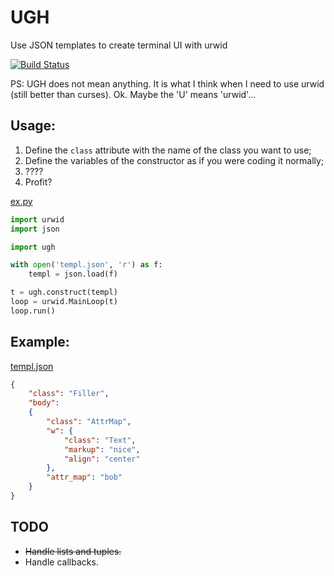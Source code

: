 # UGH
Use JSON templates to create terminal UI with urwid

[![Build Status](https://travis-ci.org/meyer1994/ugh.svg?branch=master)](https://travis-ci.org/meyer1994/ugh)

PS: UGH does not mean anything. It is what I think when I need to use urwid (still better than curses). Ok. Maybe the 'U' means 'urwid'...


## Usage:
1. Define the `class` attribute with the name of the class you want to use;
2. Define the variables of the constructor as if you were coding it normally;
3. ????
4. Profit?

[ex.py](https://github.com/meyer1994/ugh/blob/master/example/ex.py)
```python
import urwid
import json

import ugh

with open('templ.json', 'r') as f:
    templ = json.load(f)

t = ugh.construct(templ)
loop = urwid.MainLoop(t)
loop.run()

```

## Example:
[templ.json](https://github.com/meyer1994/ugh/blob/master/example/templ.json)
```json
{
    "class": "Filler",
    "body":
    {
        "class": "AttrMap",
        "w": {
            "class": "Text",
            "markup": "nice",
            "align": "center"
        },
        "attr_map": "bob"
    }
}
```


## TODO
- ~~Handle lists and tuples.~~
- Handle callbacks.
